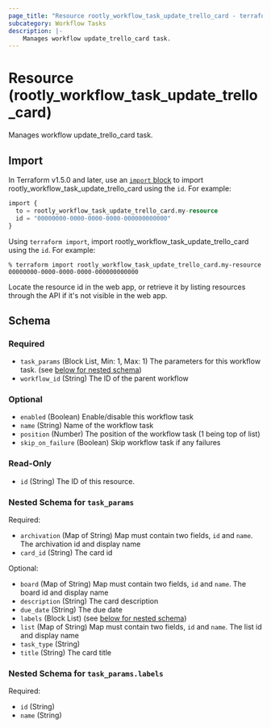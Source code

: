 ```yaml
---
page_title: "Resource rootly_workflow_task_update_trello_card - terraform-provider-rootly"
subcategory: Workflow Tasks
description: |-
    Manages workflow update_trello_card task.
---
```


# Resource (rootly_workflow_task_update_trello_card)

Manages workflow update_trello_card task.



## Import

In Terraform v1.5.0 and later, use an [`import` block](https://developer.hashicorp.com/terraform/language/import) to import rootly_workflow_task_update_trello_card using the `id`. For example:

```terraform
import {
  to = rootly_workflow_task_update_trello_card.my-resource
  id = "00000000-0000-0000-0000-000000000000"
}
```

Using `terraform import`, import rootly_workflow_task_update_trello_card using the `id`. For example:

```console
% terraform import rootly_workflow_task_update_trello_card.my-resource 00000000-0000-0000-0000-000000000000
```

Locate the resource id in the web app, or retrieve it by listing resources through the API if it's not visible in the web app.

<!-- schema generated by tfplugindocs -->
## Schema

### Required

- `task_params` (Block List, Min: 1, Max: 1) The parameters for this workflow task. (see [below for nested schema](#nestedblock--task_params))
- `workflow_id` (String) The ID of the parent workflow

### Optional

- `enabled` (Boolean) Enable/disable this workflow task
- `name` (String) Name of the workflow task
- `position` (Number) The position of the workflow task (1 being top of list)
- `skip_on_failure` (Boolean) Skip workflow task if any failures

### Read-Only

- `id` (String) The ID of this resource.

<a id="nestedblock--task_params"></a>
### Nested Schema for `task_params`

Required:

- `archivation` (Map of String) Map must contain two fields, `id` and `name`. The archivation id and display name
- `card_id` (String) The card id

Optional:

- `board` (Map of String) Map must contain two fields, `id` and `name`. The board id and display name
- `description` (String) The card description
- `due_date` (String) The due date
- `labels` (Block List) (see [below for nested schema](#nestedblock--task_params--labels))
- `list` (Map of String) Map must contain two fields, `id` and `name`. The list id and display name
- `task_type` (String)
- `title` (String) The card title

<a id="nestedblock--task_params--labels"></a>
### Nested Schema for `task_params.labels`

Required:

- `id` (String)
- `name` (String)
